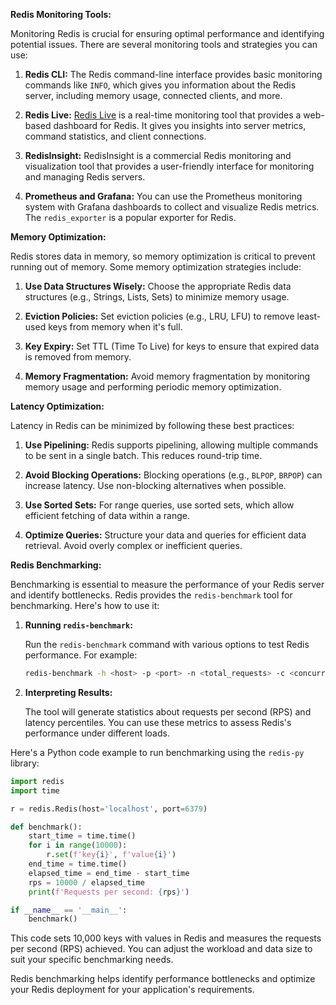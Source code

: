 **Redis Monitoring Tools:**

Monitoring Redis is crucial for ensuring optimal performance and identifying potential issues. There are several monitoring tools and strategies you can use:

1. **Redis CLI:** The Redis command-line interface provides basic monitoring commands like `INFO`, which gives you information about the Redis server, including memory usage, connected clients, and more.

2. **Redis Live:**
   [Redis Live](https://github.com/nrk/redis-ls) is a real-time monitoring tool that provides a web-based dashboard for Redis. It gives you insights into server metrics, command statistics, and client connections.

3. **RedisInsight:** RedisInsight is a commercial Redis monitoring and visualization tool that provides a user-friendly interface for monitoring and managing Redis servers.

4. **Prometheus and Grafana:** You can use the Prometheus monitoring system with Grafana dashboards to collect and visualize Redis metrics. The `redis_exporter` is a popular exporter for Redis.

**Memory Optimization:**

Redis stores data in memory, so memory optimization is critical to prevent running out of memory. Some memory optimization strategies include:

1. **Use Data Structures Wisely:** Choose the appropriate Redis data structures (e.g., Strings, Lists, Sets) to minimize memory usage.

2. **Eviction Policies:** Set eviction policies (e.g., LRU, LFU) to remove least-used keys from memory when it's full.

3. **Key Expiry:** Set TTL (Time To Live) for keys to ensure that expired data is removed from memory.

4. **Memory Fragmentation:** Avoid memory fragmentation by monitoring memory usage and performing periodic memory optimization.

**Latency Optimization:**

Latency in Redis can be minimized by following these best practices:

1. **Use Pipelining:** Redis supports pipelining, allowing multiple commands to be sent in a single batch. This reduces round-trip time.

2. **Avoid Blocking Operations:** Blocking operations (e.g., `BLPOP`, `BRPOP`) can increase latency. Use non-blocking alternatives when possible.

3. **Use Sorted Sets:** For range queries, use sorted sets, which allow efficient fetching of data within a range.

4. **Optimize Queries:** Structure your data and queries for efficient data retrieval. Avoid overly complex or inefficient queries.

**Redis Benchmarking:**

Benchmarking is essential to measure the performance of your Redis server and identify bottlenecks. Redis provides the `redis-benchmark` tool for benchmarking. Here's how to use it:

1. **Running `redis-benchmark`:**

   Run the `redis-benchmark` command with various options to test Redis performance. For example:

   ```bash
   redis-benchmark -h <host> -p <port> -n <total_requests> -c <concurrent_clients>
   ```

2. **Interpreting Results:**

   The tool will generate statistics about requests per second (RPS) and latency percentiles. You can use these metrics to assess Redis's performance under different loads.

Here's a Python code example to run benchmarking using the `redis-py` library:

```python
import redis
import time

r = redis.Redis(host='localhost', port=6379)

def benchmark():
    start_time = time.time()
    for i in range(10000):
        r.set(f'key{i}', f'value{i}')
    end_time = time.time()
    elapsed_time = end_time - start_time
    rps = 10000 / elapsed_time
    print(f'Requests per second: {rps}')

if __name__ == '__main__':
    benchmark()
```

This code sets 10,000 keys with values in Redis and measures the requests per second (RPS) achieved. You can adjust the workload and data size to suit your specific benchmarking needs.

Redis benchmarking helps identify performance bottlenecks and optimize your Redis deployment for your application's requirements.
